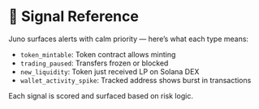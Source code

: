 # 📡 Signal Reference

Juno surfaces alerts with calm priority — here’s what each type means:

- `token_mintable`: Token contract allows minting
- `trading_paused`: Transfers frozen or blocked
- `new_liquidity`: Token just received LP on Solana DEX
- `wallet_activity_spike`: Tracked address shows burst in transactions

Each signal is scored and surfaced based on risk logic.
